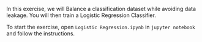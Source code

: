 In this exercise, we will Balance a classification dataset while avoiding data leakage. You will then train a Logistic Regression Classifier.

To start the exercise, open `Logistic Regression.ipynb` in `jupyter notebook` and follow the instructions.
